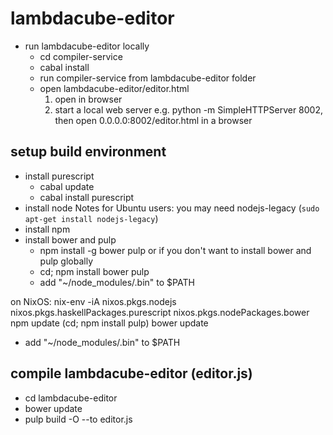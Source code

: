 # lambdacube-editor


* run lambdacube-editor locally
  - cd compiler-service
  - cabal install
  - run compiler-service from lambdacube-editor folder
  - open lambdacube-editor/editor.html
      1. open in browser
      2. start a local web server e.g. python -m SimpleHTTPServer 8002, then open 0.0.0.0:8002/editor.html in a browser


## setup build environment

* install purescript
  - cabal update
  - cabal install purescript
* install node
  Notes for Ubuntu users: you may need nodejs-legacy (`sudo apt-get install nodejs-legacy`)
* install npm
* install bower and pulp
  - npm install -g bower pulp
  or if you don't want to install bower and pulp globally
  - cd; npm install bower pulp
  - add "~/node_modules/.bin"  to $PATH

on NixOS:
    nix-env -iA nixos.pkgs.nodejs nixos.pkgs.haskellPackages.purescript nixos.pkgs.nodePackages.bower
    npm update
    (cd; npm install pulp)
    bower update
- add "~/node_modules/.bin"  to $PATH


## compile lambdacube-editor (editor.js)
  - cd lambdacube-editor
  - bower update
  - pulp build -O --to editor.js
